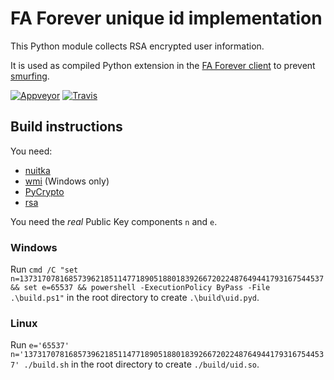 # FA Forever unique id implementation

This Python module collects RSA encrypted user information.

It is used as compiled Python extension in the [FA Forever client](https://github.com/FAForever/client) to prevent [smurfing](http://www.urbandictionary.com/define.php?term=smurfing).

[![Appveyor](https://ci.appveyor.com/api/projects/status/kpphf58np8vd72rw?svg=true)](https://ci.appveyor.com/project/muellni/uid)
[![Travis](https://travis-ci.org/muellni/uid.svg?branch=master)](https://travis-ci.org/muellni/uid)

## Build instructions
You need:
* [nuitka](https://nuitka.net/)
* [wmi](https://pypi.python.org/pypi/WMI/) (Windows only)
* [PyCrypto](https://pypi.python.org/pypi/pycrypto)
* [rsa](https://pypi.python.org/pypi/rsa)

You need the _real_ Public Key components `n` and `e`.
### Windows
Run `cmd /C "set n=13731707816857396218511477189051880183926672022487649441793167544537 && set e=65537 && powershell -ExecutionPolicy ByPass -File .\build.ps1"` in the root directory to create `.\build\uid.pyd`.
### Linux
Run `e='65537' n='13731707816857396218511477189051880183926672022487649441793167544537' ./build.sh` in the root directory to create `./build/uid.so`.
